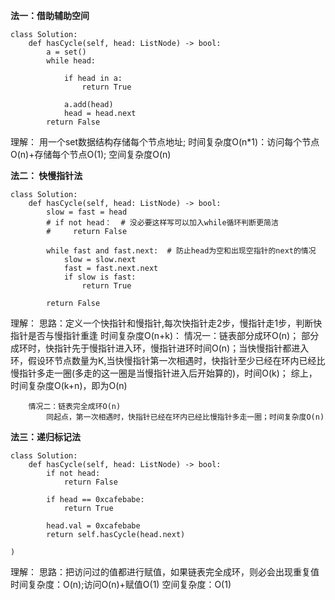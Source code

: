 **法一：借助辅助空间**
```python3
class Solution:
    def hasCycle(self, head: ListNode) -> bool:
        a = set() 
        while head:
            
            if head in a:
                return True

            a.add(head)
            head = head.next
        return False
```
理解：   用一个set数据结构存储每个节点地址;
        时间复杂度O(n*1)：访问每个节点O(n)+存储每个节点O(1); 
        空间复杂度O(n)


**法二： 快慢指针法**
```python3
class Solution:
    def hasCycle(self, head: ListNode) -> bool:
        slow = fast = head
        # if not head：  # 没必要这样写可以加入while循环判断更简洁
        #     return False

        while fast and fast.next:  # 防止head为空和出现空指针的next的情况
            slow = slow.next
            fast = fast.next.next
            if slow is fast:
                return True

        return False
```
理解：
    思路：定义一个快指针和慢指针,每次快指针走2步，慢指针走1步，判断快指针是否与慢指针重逢
    时间复杂度O(n+k)：
        情况一：链表部分成环O(n)；
            部分成环时，快指针先于慢指针进入环，慢指针进环时间O(n)；当快慢指针都进入环，假设环节点数量为K,当快慢指针第一次相遇时，快指针至少已经在环内已经比慢指针多走一圈(多走的这一圈是当慢指针进入后开始算的)，时间O(k)； 综上，时间复杂度O(k+n)，即为O(n)

        情况二：链表完全成环O(n)
            同起点，第一次相遇时，快指针已经在环内已经比慢指针多走一圈；时间复杂度O(n)


**法三：递归标记法**
```python3
class Solution:
    def hasCycle(self, head: ListNode) -> bool:
        if not head:
            return False

        if head == 0xcafebabe:
            return True

        head.val = 0xcafebabe
        return self.hasCycle(head.next)

)
```
理解：
    思路：把访问过的值都进行赋值，如果链表完全成环，则必会出现重复值
    时间复杂度：O(n);访问O(n)+赋值O(1)
    空间复杂度：O(1)
